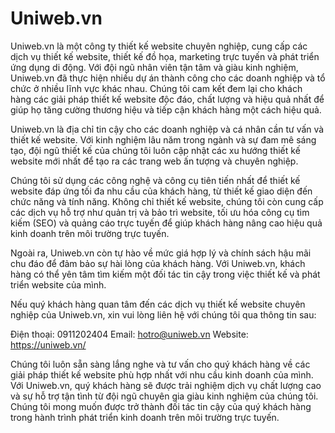 # Uniweb.vn
Uniweb.vn là một công ty thiết kế website chuyên nghiệp, cung cấp các dịch vụ thiết kế website, thiết kế đồ họa, marketing trực tuyến và phát triển ứng dụng di động. Với đội ngũ nhân viên tận tâm và giàu kinh nghiệm, Uniweb.vn đã thực hiện nhiều dự án thành công cho các doanh nghiệp và tổ chức ở nhiều lĩnh vực khác nhau. Chúng tôi cam kết đem lại cho khách hàng các giải pháp thiết kế website độc đáo, chất lượng và hiệu quả nhất để giúp họ tăng cường thương hiệu và tiếp cận khách hàng một cách hiệu quả.

Uniweb.vn là địa chỉ tin cậy cho các doanh nghiệp và cá nhân cần tư vấn và thiết kế website. Với kinh nghiệm lâu năm trong ngành và sự đam mê sáng tạo, đội ngũ thiết kế của chúng tôi luôn cập nhật các xu hướng thiết kế website mới nhất để tạo ra các trang web ấn tượng và chuyên nghiệp.

Chúng tôi sử dụng các công nghệ và công cụ tiên tiến nhất để thiết kế website đáp ứng tối đa nhu cầu của khách hàng, từ thiết kế giao diện đến chức năng và tính năng. Không chỉ thiết kế website, chúng tôi còn cung cấp các dịch vụ hỗ trợ như quản trị và bảo trì website, tối ưu hóa công cụ tìm kiếm (SEO) và quảng cáo trực tuyến để giúp khách hàng nâng cao hiệu quả kinh doanh trên môi trường trực tuyến.

Ngoài ra, Uniweb.vn còn tự hào về mức giá hợp lý và chính sách hậu mãi chu đáo để đảm bảo sự hài lòng của khách hàng. Với Uniweb.vn, khách hàng có thể yên tâm tìm kiếm một đối tác tin cậy trong việc thiết kế và phát triển website của mình.

Nếu quý khách hàng quan tâm đến các dịch vụ thiết kế website chuyên nghiệp của Uniweb.vn, xin vui lòng liên hệ với chúng tôi qua thông tin sau:

Điện thoại: 0911202404
Email: hotro@uniweb.vn
Website: https://uniweb.vn/

Chúng tôi luôn sẵn sàng lắng nghe và tư vấn cho quý khách hàng về các giải pháp thiết kế website phù hợp nhất với nhu cầu kinh doanh của mình. Với Uniweb.vn, quý khách hàng sẽ được trải nghiệm dịch vụ chất lượng cao và sự hỗ trợ tận tình từ đội ngũ chuyên gia giàu kinh nghiệm của chúng tôi. Chúng tôi mong muốn được trở thành đối tác tin cậy của quý khách hàng trong hành trình phát triển kinh doanh trên môi trường trực tuyến.
